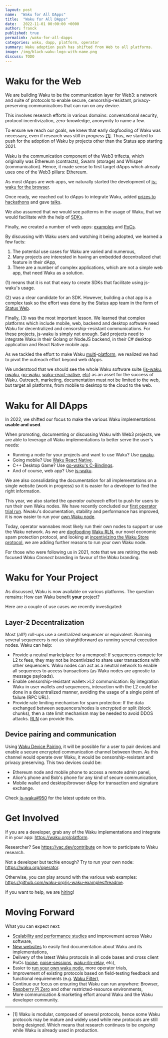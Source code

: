 ```yaml
---
layout: post
name:  "Waku for All DApps"
title:  "Waku for All DApps"
date:   2022-11-01 00:00:00 +0000
author: franck
published: true
permalink: /waku-for-all-dapps
categories: waku, dapp, platform, operator
summary: Waku adoption push has shifted from Web to all platforms. 
image: /img/black-waku-logo-with-name.png
discuss: TODO
---
```


<!--
  Audience: Reader curious about Waku/following Waku
  Goal:
    - Trigger Ha-ha moment for Waku possibilities
      - Explain shift from Web to all dApps
    - Make it clear that Waku is being field tested, it is more than a research project
    - Ideas on how to contribute/participate/play with Waku
-->

# Waku for the Web

We are building Waku to be the communication layer for Web3:
a network and suite of protocols to enable secure, censorship-resistant, privacy-preserving communications that can run on any device.

This involves research efforts in various domains:
conversational security, protocol incentivization, zero-knowledge, anonymity to name a few.

To ensure we reach our goals, we knew that early dogfooding of Waku was necessary, even if research was still _in progress_ [[1]](#footnote1).
Thus, we started to push for the adoption of Waku by projects other than the Status app starting 2021.

Waku is the communication component of the Web3 trifecta,
which originally was Ethereum (contracts), Swarm (storage) and Whisper (communication).
Hence, it made sense to first target dApps which already uses one of the Web3 pillars: Ethereum. 

As most dApps are web apps,
we naturally started the development of [js-waku for the browser](https://vac.dev/presenting-js-waku).

Once ready,
we reached out to dApps to integrate Waku,
added [prizes to hackathons](https://twitter.com/waku_org/status/1451400128791605254?s=20&t=Zhc0BEz6RVLkE_SeE6UyFA)
and gave [talks](https://docs.wakuconnect.dev/docs/presentations/).

We also assumed that we would see patterns in the usage of Waku,
that we would facilitate with the help of [SDKs](https://github.com/status-im/wakuconnect-vote-poll-sdk).

Finally, we created a number of web apps:
[examples](https://docs.wakuconnect.dev/docs/examples/)
and [PoCs](https://github.com/status-iM/gnosis-safe-waku).

By discussing with Waku users and watching it being adopted, we learned a few facts:

1. The potential use cases for Waku are varied and numerous,
2. Many projects are interested in having an embedded decentralized chat feature in their dApp,
3. There are a number of complex applications, which are not a simple web app, that need Waku as a solution.

(1) means that it is not that easy to create SDKs that facilitate using js-waku's usage.

(2) was a clear candidate for an SDK.
However, building a chat app is a complex task so the effort was done by the Status app team in the form of [Status Web](https://github.com/status-im/status-web/).

Finally, (3) was the most important lesson.
We learned that complex platforms which include mobile, web, backend and desktop software
need Waku for decentralized and censorship-resistant communications.
For these projects, js-waku is simply not enough.
Said projects need to integrate Waku in their Golang or NodeJS backend, in their C# desktop application and React Native mobile app.

As we tackled the effort to make Waku [multi](https://github.com/status-im/go-waku/tree/master/examples)-[platform](https://github.com/status-im/waku-react-native),
we realized we had to pivot the outreach effort beyond web dApps.

We understood that we should see the whole Waku software suite
([js-waku](https://github.com/waku-org/js-waku),
[nwaku](https://github.com/status-im/nwaku),
[go-waku](https://github.com/status-im/go-waku),
[waku-react-native](https://github.com/waku-org/waku-react-native),
[etc](https://github.com/waku-org)) as an asset for the success of Waku.
Outreach, marketing, documentation must not be limited to the web, but target all platforms, from mobile to desktop to the cloud to the web.

# Waku for All DApps

In 2022, we shifted our focus to make the various Waku implementations **usable and used**.

When promoting, documenting or discussing Waku with Web3 projects,
we are able to leverage all Waku implementations to better serve the user's needs:

- Running a node for your projects and want to use Waku? Use [nwaku](https://github.com/status-im/nwaku).
- Going mobile? Use [Waku React Native](https://github.com/status-im/waku-react-native).
- C++ Desktop Game? Use [go-waku's C-Bindings](https://github.com/status-im/go-waku/tree/master/examples/c-bindings).
- And of course, web app? Use [js-waku](https://github.com/status-im/js-waku).

We are also consolidating the documentation for all implementations on a single website (work in progress)
so it is easier for a developer to find the right information.

This year, we also started the _operator outreach_ effort to push for users to run their own Waku nodes.
We have recently concluded our [first operator trial run](https://github.com/status-im/nwaku/issues/828).
Nwaku's documentation, stability and performance has improved,
it is now easier to run your [own Waku node](https://github.com/status-im/nwaku/tree/master/docs/operators).

Today, operator wannabes most likely run their own nodes to support or use the Waku network.
As we are [dogfooding](https://twitter.com/oskarth/status/1582027828295790593?s=20&t=DPEP6fXK6KWbBjV5EBCBMA)
[Waku RLN](https://github.com/status-im/nwaku/issues/827),
our novel economic spam protection protocol,
and looking at [incentivizing the Waku Store protocol](https://github.com/vacp2p/research/issues/99),
we are adding further reasons to run your own Waku node.

For those who were following us in 2021, note that we are retiring the web focused _Waku Connect_ branding in favour of the _Waku_ branding.

# Waku for Your Project

As discussed, Waku is now available on various platforms. The question remains: How can Waku benefit **your** project?

Here are a couple of use cases we recently investigated:

## Layer-2 Decentralization

Most (all?) roll-ups use a centralized sequencer or equivalent. Running several sequencers is not as straightforward as running several execution nodes.
Waku can help:

- Provide a neutral marketplace for a mempool: If sequencers compete for L2 tx fees, they may not be incentivized to share user transactions with other sequencers.
  Waku nodes can act as a neutral network to enable all sequences to access transactions (as Waku nodes are agnostic to message payloads).
- Enable censorship-resistant wallet<>L2 communication: By integration Waku in user wallets and sequencers, interaction with the L2 could be done in a decentralized manner, avoiding the usage of a single point of failure (RPC URL).
- Provide rate limiting mechanism for spam protection: If the data exchanged between sequencers/nodes is encrypted or split (block chunks), then a rate limit mechanism may be needed to avoid DDOS attacks. [RLN](https://rfc.vac.dev/spec/32/) can provide this.

## Device pairing and communication

Using [Waku Device Pairing](https://rfc.vac.dev/spec/43/), it will be possible for a user to pair devices and enable a secure encrypted communication channel between them.
As this channel would operate over Waku, it would be censorship-resistant and privacy preserving.
This two devices could be:

- Ethereum node and mobile phone to access a remote admin panel,
- Alice's phone and Bob's phone for any kind of secure communication,
- Mobile wallet and desktop/browser dApp for transaction and signature exchange.

Check [js-waku#950](https://github.com/waku-org/js-waku/issues/950) for the latest update on this. 

# Get Involved

If you are a developer, grab any of the Waku implementations and integrate it in your app: https://waku.org/platform.

Researcher? See https://vac.dev/contribute on how to participate to Waku research.

Not a developer but techie enough? Try to run your own node: https://waku.org/operator.

Otherwise, you can play around with the various web examples: https://github.com/waku-org/js-waku-examples#readme.

If you want to help, we are [hiring](https://jobs.status.im/)!

# Moving Forward

What you can expect next:

- [Scalability and performance studies](https://forum.vac.dev/t/waku-v2-scalability-studies/142/9) and improvement across Waku software,
- [New websites](https://github.com/waku-org/waku.org/issues/15) to easily find documentation about Waku and its implementations,
- Delivery of the latest Waku protocols in all code bases and cross client PoCs
  ([noise](https://rfc.vac.dev/spec/35/), [noise-sessions](https://rfc.vac.dev/spec/37/),
  [waku-rln-relay](https://rfc.vac.dev/spec/17/), etc),
- Easier to [run your own waku node](https://github.com/status-im/nwaku/issues/828), more operator trials,
- Improvement of existing protocols based on field-testing feedback and functional requirements
  (e.g. [Waku Filter](https://github.com/vacp2p/rfc/issues?q=is%3Aissue+is%3Aopen+sort%3Aupdated-desc++12%2FWAKU2-FILTER)),
- Continue our focus on ensuring that Waku can run anywhere: Browser,
  [Raspberry Pi Zero](https://twitter.com/richardramos_me/status/1574405469912932355?s=20&t=DPEP6fXK6KWbBjV5EBCBMA) and other restricted-resource environments,
- More communication & marketing effort around Waku and the Waku developer community.

---

- <a id="footnote1">[1]</a> Waku is modular, composed of several protocols, hence some Waku protocols may be mature and widely used while new protocols are still being designed.
  Which means that research continues to be _ongoing_ while Waku is already used in production. 

